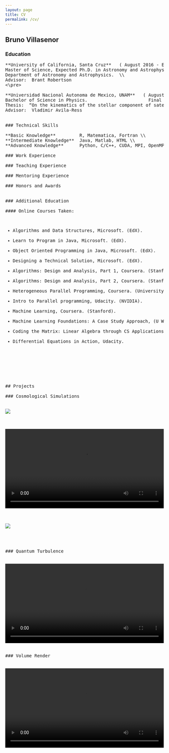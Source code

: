 ```yaml
---
layout: page
title: CV
permalink: /cv/
---
```


## Bruno Villasenor

### Education

<pre>
**University of California, Santa Cruz**   ( August 2016 - Expected Jun 2022 ) \\
Master of Science, Expected Ph.D. in Astronomy and Astrophysics                \\
Department of Astronomy and Astrophysics.  \\
Advisor:  Brant Robertson
<\pre>           

**Universidad Nacional Autonoma de Mexico, UNAM**   ( August 2010 - June 2016 ) \\
Bachelor of Science in Physics.                       Final Grade:  9.4 / 10    \\
Thesis:  “On the kinematics of the stellar component of satellite galaxies as tracer of their dark matter distribution”  
Advisor:  Vladimir Avila-Ress


### Technical Skills

**Basic Knowledge**         R, Matematica, Fortran \\
**Intermediate Knowledge**  Java, Matlab, HTML \\
**Advanced Knowledge**      Python, C/C++, CUDA, MPI, OpenMP, Julia

### Work Experience

### Teaching Experience

### Mentoring Experience

### Honors and Awards

 
### Additional Education

#### Online Courses Taken:

<ul>
<li>Algorithms and Data Structures, Microsoft. (EdX).</li>
<li>Learn to Program in Java, Microsoft. (EdX).</li>
<li>Object Oriented Programming in Java, Microsoft. (EdX).</li>
<li>Designing a Technical Solution, Microsoft. (EdX).</li>
<li>Algorithms: Design and Analysis, Part 1, Coursera. (Stanford). </li>
<li>Algorithms: Design and Analysis, Part 2, Coursera. (Stanford). </li>
<li>Heterogeneous Parallel Programming, Coursera. (University of Illinois). </li>
<li>Intro to Parallel programming, Udacity. (NVIDIA). </li>
<li>Machine Learning, Coursera. (Stanford). </li>
<li>Machine Learning Foundations: A Case Study Approach, (U Washington). </li>
<li>Coding the Matrix: Linear Algebra through CS Applications, Coursera. </li>
<li>Differential Equations in Action, Udacity. </li>



</ul>


## Projects

### Cosmological Simulations


<img src="{{ site.url }}assets/images/projection_deep_1.png">


<div style="text-align: center">
<video src="{{ site.url }}assets/videos/dm_50Mpc_3D.mp4" width="100%"  height="auto" controls preload> </video>
</div>


<img src="{{ site.url }}assets/images/weak_scaling.pdf">




### Quantum Turbulence

<div style="text-align: center">
<video src="{{ site.url }}assets/videos/quantum_turbulence.mp4" width="100%"  height="auto" controls preload> </video>
</div>

### Volume Render 

<div style="text-align: center">
<video src="{{ site.url }}assets/videos/ising_3D.mp4" width="100%"  height="auto" controls preload> </video>
</div>

